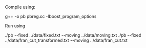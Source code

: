 
Compile using:

g++ -o pb pbreg.cc -lboost_program_options


Run using

./pb --fixed ../data/fixed.txt --moving ../data/moving.txt
./pb --fixed ../data/fran_cut_transformed.txt --moving ../data/fran_cut.txt